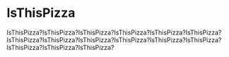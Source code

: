 # IsThisPizza
IsThisPizza?IsThisPizza?IsThisPizza?IsThisPizza?IsThisPizza?IsThisPizza?IsThisPizza?IsThisPizza?IsThisPizza?IsThisPizza?IsThisPizza?IsThisPizza?IsThisPizza?IsThisPizza?IsThisPizza?
